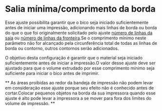 Salia mínima/comprimento da borda
====
Esse ajuste possibilita garantir que o bico seja iniciado suficientemente antes de iniciar uma impressão, adicionando mais linhas de borda ou borda do que o que foi originalmente solicitado pelo ajuste [número de linhas da saia](skirt_line_count.md) ou [número de linhas da fronteira](Brim_Line_Count.MD).Se o comprimento mínimo neste parâmetro não for alcançado pela circunferência total de todas as linhas de borda ou contorno, outros contornos serão adicionados.

O objetivo desta configuração é garantir que o material seja iniciado suficientemente antes de iniciar a impressão.O valor desse ajuste deve ser ajustado para que o volume extrudado por esse comprimento mínimo seja suficiente para iniciar o bico antes de imprimir.

** As áreas proibidas ao redor da bandeja de impressão não podem levar em consideração esse ajuste porque seu efeito não é conhecido antes de cortar.Colocar pequenos objetos na borda da sua impressora quando esse ajuste é alto pode levar a impressora a se mover para fora dos limites do volume de impressão. **